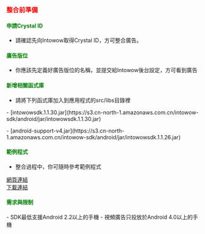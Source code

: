 ﻿﻿<h3 id='before' style='color:red'>整合前準備</h3>

<h4 id='CrystalID' style='color:green'>申請Crystal ID</h4>

- 請確認先向Intowow取得Crystal ID，方可整合廣告。

<h4 id='placement' style='color:green'>廣告版位</h4>

- 你應該先定義好廣告版位的名稱，並提交給Intowow後台設定，方可看到廣告

<h4 id='import' style='color:green'>新增相關函式庫</h4>

- 請將下列函式庫加入到應用程式的src/libs目錄裡
<p/>
<sdklink/>
	- [intowowsdk.1.1.30.jar](https://s3.cn-north-1.amazonaws.com.cn/intowow-sdk/android/jar/intowowsdk.1.1.30.jar)
<p/>
	- [android-support-v4.jar](https://s3.cn-north-1.amazonaws.com.cn/intowow-sdk/android/jar/intowowsdk.1.1.26.jar)

	
<h4 id='import' style='color:green'>範例程式</h4>

- 整合過程中，你可隨時參考範例程式
<p/>
<a target="_blank" href="https://github.com/ddad-daniel/CrystalExpressSDK-CN-Demo.git">
網頁連結
</a>
<br/>
<a href="https://github.com/ddad-daniel/CrystalExpressSDK-CN-Demo/archive/master.zip">
下載連結
</a>

<h4 id='import' style='color:green'>需求與限制</h4>
- SDK最低支援Android 2.2以上的手機
- 視頻廣告只投放於Android 4.0以上的手機
